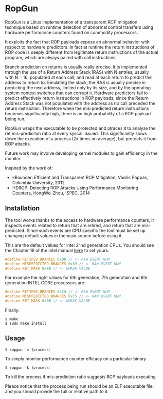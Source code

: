 # RopGun

RopGun is a Linux implementation of a transparent ROP mitigation technique based on runtime detection of abnormal control transfers using hardware performance counters found on commodity processors.

It exploits the fact that ROP payloads expose an abnormal behavior with respect to hardware predictors. In fact at runtime the return instructions of ROP code is deeply different from legitimate return instructions of the actual program, which are always paired with call instructions.

Branch prediction on returns is usually really precise. It is implemented through the use of a Return Address Stack (RAS) with N entries, usually with N = 16, populated at each call, and read at each return to predict the address to return to. Emulating the stack, the  RAS is usually precise in predicting the next address, limited only by its size, and by the operating system context switches that can corrupt it. Hardware predictors fail to predict effectively return instructions in ROP payloads, since the Return Address Stack was not populated with the address as no call preceded the return instruction. Therefore when the mis-predicted return instructions becomes significantly high, there is an high probability of a ROP payload being run.

RopGun wraps the executable to be protected and ptraces it to analyze the ret mis-prediciton ratio at every syscall issued. This significantly slows down the execution of a process (2x times on average), but protects it from ROP attacks.

Future work may involve developing kernel modules to gain efficiency in the monitor.

Inspired by the work of:
* kBouncer: Efficient and Transparent ROP Mitigation, Vasilis Pappas, Columbia University, 2012
* HDROP: Detecting ROP Attacks Using Performance Monitoring Counters, HongWei Zhou, ISPEC, 2014

## Installation

The tool works thanks to the access to hardware performance counters, it inspects events related to return that are retired, and return that are mis-predicted. Since such events are CPU specific the tool must be set up changing default values in the main source before using it.

This are the default values for intel 2^nd generation CPUs. You should see the Chapter 19 of the Intel manual [here]( https://software.intel.com/sites/default/files/managed/a4/60/325384-sdm-vol-3abcd.pdf) to set yours.

```c
#define RETIRED_BRANCES 0x88 // <- RAW EVENT NUM
#define MISPREDICTED_BRANCES 0x89 // <- RAW EVENT NUM
#define RET_MASK 0x88 // <- UMASK VALUE
```

For example the right values for 6th generation, 7th generation and 8th generation INTEL CORE processors are:
```c
#define RETIRED_BRANCES 0xC4 // <- RAW EVENT NUM
#define MISPREDICTED_BRANCES 0xC5 // <- RAW EVENT NUM
#define RET_MASK 0x08 // <- UMASK VALUE
```

Finally:
```shell
$ make
$ sudo make install
```

## Usage

```shell
$ ropgun -m [process]
```
To simply monitor performance counter efficacy on a particular binary

```shell
$ ropgun -k [process]
```
To kill the process if mis-prediction ratio suggests ROP payloads executing

Pleace notice that the process being run should be an ELF executable file, and you should provide the full or relative path to it.
